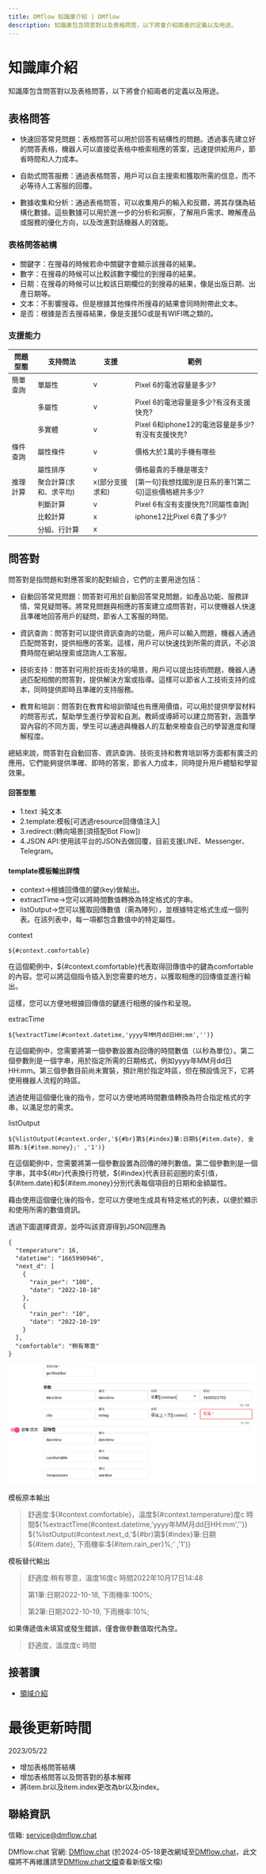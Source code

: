 ```yaml
---
title: DMflow 知識庫介紹 | DMflow
description: 知識庫包含問答對以及表格問答，以下將會介紹兩者的定義以及用途。
---
```


# 知識庫介紹

知識庫包含問答對以及表格問答，以下將會介紹兩者的定義以及用途。

## 表格問答

- 快速回答常見問題：表格問答可以用於回答有結構性的問題。透過事先建立好的問答表格，機器人可以直接從表格中檢索相應的答案，迅速提供給用戶，節省時間和人力成本。

- 自助式問答服務：通過表格問答，用戶可以自主搜索和獲取所需的信息，而不必等待人工客服的回覆。

- 數據收集和分析：通過表格問答，可以收集用戶的輸入和反饋，將其存儲為結構化數據。這些數據可以用於進一步的分析和洞察，了解用戶需求、瞭解產品或服務的優化方向，以及改進對話機器人的效能。

### 表格問答結構

- 關鍵字：在搜尋的時候若命中關鍵字會顯示該搜尋的結果。
- 數字：在搜尋的時候可以比較該數字欄位的到搜尋的結果。
- 日期：在搜尋的時候可以比較該日期欄位的到搜尋的結果，像是出版日期、出產日期等。
- 文本：不影響搜尋。但是根據其他條件所搜尋的結果會同時附帶此文本。
- 是否：根據是否去搜尋結果，像是支援5G或是有WIFI嗎之類的。

### 支援能力

| 問題型態     | 支持問法               | 支援             | 範例
| ------------ | ---------------------- | ---------------- | ------------------------------------------------
| 簡單查詢     | 單屬性                 |  v               | Pixel 6的電池容量是多少?
|              | 多屬性                 |  v               | Pixel 6的電池容量是多少?有沒有支援快充?
|              | 多實體                 |  v               | Pixel 6和iphone12的電池容量是多少?有沒有支援快充?
| 條件查詢     | 屬性條件               |  v               | 價格大於1萬的手機有哪些
|              | 屬性排序               |  v               | 價格最貴的手機是哪支?
| 推理計算     | 聚合計算(求和、求平均) |  x(部分支援求和) | [第一句]我想找國別是日系的車?[第二句]這些價格總共多少? 
|              | 判斷計算               |  v               | Pixel 6有沒有支援快充?[同屬性查詢]
|              | 比較計算               |  x               | iphone12比Pixel 6貴了多少?
|              | 分組、行計算           |  x               |  



## 問答對

問答對是指問題和對應答案的配對組合，它們的主要用途包括：

- 自動回答常見問題：問答對可用於自動回答常見問題，如產品功能、服務詳情、常見疑問等。將常見問題與相應的答案建立成問答對，可以使機器人快速且準確地回答用戶的疑問，節省人工客服的時間。

- 資訊查詢：問答對可以提供資訊查詢的功能，用戶可以輸入問題，機器人通過匹配問答對，提供相應的答案。這樣，用戶可以快速找到所需的資訊，不必浪費時間在網站搜索或諮詢人工客服。

- 技術支持：問答對可用於技術支持的場景，用戶可以提出技術問題，機器人通過匹配相關的問答對，提供解決方案或指導。這樣可以節省人工技術支持的成本，同時提供即時且準確的支持服務。

- 教育和培訓：問答對在教育和培訓領域也有應用價值，可以用於提供學習材料的問答形式，幫助學生進行學習和自測。教師或導師可以建立問答對，涵蓋學習內容的不同方面，學生可以通過與機器人的互動來檢查自己的學習進度和理解程度。

總結來說，問答對在自動回答、資訊查詢、技術支持和教育培訓等方面都有廣泛的應用。它們能夠提供準確、即時的答案，節省人力成本，同時提升用戶體驗和學習效果。

#### 回答型態

- 1.text :純文本
- 2.template:模板[可透過resource回傳值注入]
- 3.redirect:(轉向場景[須搭配Bot Flow])
- 4.JSON API:使用該平台的JSON去做回覆，目前支援LINE、Messenger、Telegram。


#### template模板輸出詳情

- context->根據回傳值的鍵(key)做輸出。
- extractTime->您可以將時間數值轉換為特定格式的字串。
- listOutput->您可以獲取回傳數值（需為陣列），並根據特定格式生成一個列表。在該列表中，每一項都包含數值中的特定屬性。

context
```
${#context.comfortable}
```
在這個範例中，${#context.comfortable}代表取得回傳值中的鍵為comfortable的內容。您可以將這個指令插入到您需要的地方，以獲取相應的回傳值並進行輸出。

這樣，您可以方便地根據回傳值的鍵進行相應的操作和呈現。

extracTime

```
${%extractTime(#context.datetime,'yyyy年MM月dd日HH:mm','')}
```

在這個範例中，您需要將第一個參數設置為回傳的時間數值（以秒為單位）。第二個參數則是一個字串，用於指定所需的日期格式，例如yyyy年MM月dd日HH:mm。第三個參數目前尚未實裝，預計用於指定時區，但在預設情況下，它將使用機器人流程的時區。

透過使用這個優化後的指令，您可以方便地將時間數值轉換為符合指定格式的字串，以滿足您的需求。


listOutput

```
${%listOutput(#context.order,'${#br}第${#index}筆:日期${#item.date}, 金額為:${#item.money};' ,'1')}
```

在這個範例中，您需要將第一個參數設置為回傳的陣列數值。第二個參數則是一個字串，其中${#br}代表換行符號，${#index}代表目前迴圈的索引值，${#item.date}和${#item.money}分別代表每個項目的日期和金額屬性。

藉由使用這個優化後的指令，您可以方便地生成具有特定格式的列表，以便於顯示和使用所需的數值資訊。
  
透過下圖選擇資源，並呼叫該資源得到JSON回應為

```
{
  "temperature": 16,
  "datetime": "1665990946",
  "next_d": [
    {
      "rain_per": "100",
      "date": "2022-10-18"
    },
    {
      "rain_per": "10",
      "date": "2022-10-19"
    }
  ],
  "comfortable": "稍有寒意"
}
```
![知識庫資源](../../../../../../images/tw/domain-resource-param.png "知識庫資源")

模板原本輸出

> 舒適度:${#context.comfortable}，溫度${#context.temperature}度c
> 時間${%extractTime(#context.datetime,'yyyy年MM月dd日HH:mm','')}
> ${%listOutput(#context.next_d,'${#br}第${#index}筆:日期${#item.date}, 下雨機率:${#item.rain_per}%;' ,'1')}

模板替代輸出

> 舒適度:稍有寒意，溫度16度c
> 時間2022年10月17日14:48
> 
> 第1筆:日期2022-10-18, 下雨機率:100%;
>
> 第2筆:日期2022-10-19, 下雨機率:10%; 

如果傳遞值未填寫或發生錯誤，僅會做參數值取代為空。

> 舒適度，溫度度c
> 時間


## 接著讀
- [領域介紹](../../tutorials/docs/domain-intro.html)

# 最後更新時間
2023/05/22

- 增加表格問答結構
- 增加表格問答以及問答對的基本解釋
- 將item.br以及item.index更改為br以及index。


## 聯絡資訊

信箱: <service@dmflow.chat>

DMflow.chat 官網: [DMflow.chat](https://www.dmflow.chat)
(於2024-05-18更改網域至[DMflow.chat](https://www.dmflow.chat)，此文檔將不再維護請至[DMflow.chat文檔](https://docs.dmflow.chat)查看新版文檔)
